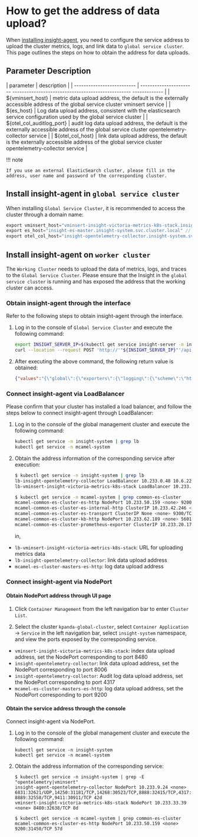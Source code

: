 # How to get the address of data upload?

When [installing insight-agent](install-agent.md), you need to configure the service address to upload the cluster metrics, logs, and link data to `global service cluster`.
This page outlines the steps on how to obtain the address for data uploads.

## Parameter Description

| parameter | description |
| -------------------------- | ----------------------- -------------------------------------------------- ------------- |
| ${vminsert_host} | metric data upload address, the default is the externally accessible address of the global service cluster vminsert service |
| ${es_host} | Log data upload address, consistent with the elasticsearch service configuration used by the global service cluster |
| ${otel_col_auditlog_port} | audit log data upload address, the default is the externally accessible address of the global service cluster opentelemetry-collector service |
| ${otel_col_host} | link data upload address, the default is the externally accessible address of the global service cluster opentelemetry-collector service |

!!! note

    If you use an external ElasticSearch cluster, please fill in the address, user name and password of the corresponding cluster.

## Install insight-agent in `global service cluster`

When installing `Global Service Cluster`, it is recommended to access the cluster through a domain name:

```go
export vminsert_host="vminsert-insight-victoria-metrics-k8s-stack.insight-system.svc.cluster.local" // metrics
export es_host="insight-es-master.insight-system.svc.cluster.local" // log
export otel_col_host="insight-opentelemetry-collector.insight-system.svc.cluster.local" // link
```

## Install insight-agent on `worker cluster`

The `Working Cluster` needs to upload the data of metrics, logs, and traces to the `Global Service Cluster`. Please ensure that the Insight in the `global service cluster` is running and has exposed the address that the working cluster can access.

### Obtain insight-agent through the interface

Refer to the following steps to obtain insight-agent through the interface.

1. Log in to the console of `Global Service Cluster` and execute the following command:

   ```sh
   export INSIGHT_SERVER_IP=$(kubectl get service insight-server -n insight-system --output=jsonpath={.spec.clusterIP})
   curl --location --request POST 'http://'"${INSIGHT_SERVER_IP}"'/apis/insight.io/v1alpha1/agentinstallparam'
   ```

1. After executing the above command, the following return value is obtained:

    ```json
    {"values":"{\"global\":{\"exporters\":{\"logging\":{\"scheme\":\"https\",\"host\":\"mcamel- common-es-cluster-es-http.mcamel-system.svc.cluster.local\",\"port\":9200,\"user\":\"elastic\",\"password\":\" XAlJ948ZY0leE320SQ6hfv17\"},\"metric\":{\"host\":\"10.6.229.181\"},\"auditLog\":{\"host\":\"10.6.229.181\"}}} }"}
    ```

### Connect insight-agent via LoadBalancer

Please confirm that your cluster has installed a load balancer, and follow the steps below to connect insight-agent through LoadBalancer:

1. Log in to the console of the global management cluster and execute the following command:

    ```sh
    kubectl get service -n insight-system | grep lb
    kubectl get service -n mcamel-system
    ```

1. Obtain the address information of the corresponding service after execution:

    ```sh
    $ kubectl get service -n insight-system | grep lb
    lb-insight-opentelemetry-collector LoadBalancer 10.233.0.48 10.6.229.181 4317:32608/TCP,8006:30039/TCP 46d
    lb-vminsert-insight-victoria-metrics-k8s-stack LoadBalancer 10.233.3.151 10.6.229.181 8480:31718/TCP 46d

    $ kubectl get service -n mcamel-system | grep common-es-cluster
    mcamel-common-es-cluster-es-http NodePort 10.233.50.159 <none> 9200:31450/TCP 57d
    mcamel-common-es-cluster-es-internal-http ClusterIP 10.233.42.246 <none> 9200/TCP 57d
    mcamel-common-es-cluster-es-transport ClusterIP None <none> 9300/TCP 57d
    mcamel-common-es-cluster-kb-http NodePort 10.233.62.189 <none> 5601:31424/TCP 57d
    mcamel-common-es-cluster-prometheus-exporter ClusterIP 10.233.20.175 <none> 9114/TCP 57d
    ```

	in,

- `lb-vminsert-insight-victoria-metrics-k8s-stack`: URL for uploading metrics data
- `lb-insight-opentelemetry-collector`: link data upload address
- `mcamel-es-cluster-masters-es-http`: log data upload address

### Connect insight-agent via NodePort

#### Obtain NodePort address through UI page

1. Click `Container Management` from the left navigation bar to enter `Cluster List`.

    

2. Select the cluster `kpanda-global-cluster`, select `Container Application` -> `Service` in the left navigation bar, select `insight-system` namespace, and view the ports exposed by the corresponding service.

    

- `vminsert-insight-victoria-metrics-k8s-stack`: index data upload address, set the NodePort corresponding to port 8480
- `insight-opentelemetry-collector`: link data upload address, set the NodePort corresponding to port 8006
- `insight-opentelemetry-collector`: Audit log data upload address, set the NodePort corresponding to port 4317
- `mcamel-es-cluster-masters-es-http`: log data upload address, set the NodePort corresponding to port 9200

#### Obtain the service address through the console

Connect insight-agent via NodePort.

1. Log in to the console of the global management cluster and execute the following command:

    ```shell
    kubectl get service -n insight-system
    kubectl get service -n mcamel-system
    ```

2. Obtain the address information of the corresponding service:

    ```shell
    $ kubectl get service -n insight-system | grep -E "opentelemetry|vminsert"
    insight-agent-opentelemetry-collector NodePort 10.233.9.24 <none> 6831:32621/UDP,14250:31181/TCP,14268:30523/TCP,8888:32415/TCP,4317:32106/TCP,4318:31221/TCP, 8889:32558/TCP,9411:30911/TCP 42d
    vminsert-insight-victoria-metrics-k8s-stack NodePort 10.233.33.39 <none> 8480:32638/TCP 8d

    $ kubectl get service -n mcamel-system | grep common-es-cluster
    mcamel-common-es-cluster-es-http NodePort 10.233.50.159 <none> 9200:31450/TCP 57d
    ```